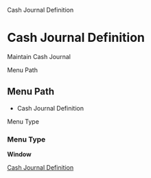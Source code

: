 
Cash Journal Definition
# Cash Journal Definition


Maintain Cash Journal

Menu Path
## Menu Path



- Cash Journal Definition

Menu Type
### Menu Type

**Window**


[Cash Journal Definition](../../window-cash-journal-definition.md)